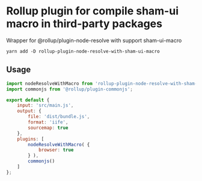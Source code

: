 # Rollup plugin for compile sham-ui macro in third-party packages 

Wrapper for @rollup/plugin-node-resolve with support sham-ui-macro 

```
yarn add -D rollup-plugin-node-resolve-with-sham-ui-macro
```

## Usage

```js
import nodeResolveWithMacro from 'rollup-plugin-node-resolve-with-sham-ui-macro';
import commonjs from '@rollup/plugin-commonjs';

export default {
    input: 'src/main.js',
    output: {
        file: 'dist/bundle.js',
        format: 'iife',
        sourcemap: true
    },
    plugins: [
        nodeResolveWithMacro( {
            browser: true
        } ),
        commonjs()
    ]
};
```

